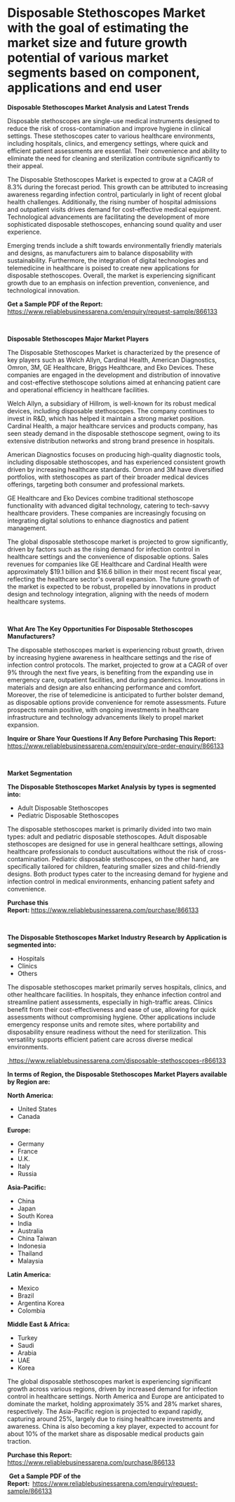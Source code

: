 <p><h1>Disposable Stethoscopes Market with the goal of estimating the market size and future growth potential of various market segments based on component, applications and end user</h1></p><p><strong>Disposable Stethoscopes Market Analysis and Latest Trends</strong></p>
<p><p>Disposable stethoscopes are single-use medical instruments designed to reduce the risk of cross-contamination and improve hygiene in clinical settings. These stethoscopes cater to various healthcare environments, including hospitals, clinics, and emergency settings, where quick and efficient patient assessments are essential. Their convenience and ability to eliminate the need for cleaning and sterilization contribute significantly to their appeal.</p><p>The Disposable Stethoscopes Market is expected to grow at a CAGR of 8.3% during the forecast period. This growth can be attributed to increasing awareness regarding infection control, particularly in light of recent global health challenges. Additionally, the rising number of hospital admissions and outpatient visits drives demand for cost-effective medical equipment. Technological advancements are facilitating the development of more sophisticated disposable stethoscopes, enhancing sound quality and user experience.</p><p>Emerging trends include a shift towards environmentally friendly materials and designs, as manufacturers aim to balance disposability with sustainability. Furthermore, the integration of digital technologies and telemedicine in healthcare is poised to create new applications for disposable stethoscopes. Overall, the market is experiencing significant growth due to an emphasis on infection prevention, convenience, and technological innovation.</p></p>
<p><strong>Get a Sample PDF of the Report:&nbsp;</strong> <a href="https://www.reliablebusinessarena.com/enquiry/request-sample/866133?utm_campaign=3504&utm_medium=2&utm_source=Github&utm_content=ia&utm_term=13042025&utm_id=disposable-stethoscopes">https://www.reliablebusinessarena.com/enquiry/request-sample/866133</a></p>
<p>&nbsp;</p>
<p><strong>Disposable Stethoscopes Major Market Players</strong></p>
<p><p>The Disposable Stethoscopes Market is characterized by the presence of key players such as Welch Allyn, Cardinal Health, American Diagnostics, Omron, 3M, GE Healthcare, Briggs Healthcare, and Eko Devices. These companies are engaged in the development and distribution of innovative and cost-effective stethoscope solutions aimed at enhancing patient care and operational efficiency in healthcare facilities.</p><p>Welch Allyn, a subsidiary of Hillrom, is well-known for its robust medical devices, including disposable stethoscopes. The company continues to invest in R&D, which has helped it maintain a strong market position. Cardinal Health, a major healthcare services and products company, has seen steady demand in the disposable stethoscope segment, owing to its extensive distribution networks and strong brand presence in hospitals.</p><p>American Diagnostics focuses on producing high-quality diagnostic tools, including disposable stethoscopes, and has experienced consistent growth driven by increasing healthcare standards. Omron and 3M have diversified portfolios, with stethoscopes as part of their broader medical devices offerings, targeting both consumer and professional markets.</p><p>GE Healthcare and Eko Devices combine traditional stethoscope functionality with advanced digital technology, catering to tech-savvy healthcare providers. These companies are increasingly focusing on integrating digital solutions to enhance diagnostics and patient management.</p><p>The global disposable stethoscope market is projected to grow significantly, driven by factors such as the rising demand for infection control in healthcare settings and the convenience of disposable options. Sales revenues for companies like GE Healthcare and Cardinal Health were approximately $19.1 billion and $16.6 billion in their most recent fiscal year, reflecting the healthcare sector's overall expansion. The future growth of the market is expected to be robust, propelled by innovations in product design and technology integration, aligning with the needs of modern healthcare systems.</p></p>
<p>&nbsp;</p>
<p><strong>What Are The Key Opportunities For Disposable Stethoscopes Manufacturers?</strong></p>
<p><p>The disposable stethoscopes market is experiencing robust growth, driven by increasing hygiene awareness in healthcare settings and the rise of infection control protocols. The market, projected to grow at a CAGR of over 9% through the next five years, is benefiting from the expanding use in emergency care, outpatient facilities, and during pandemics. Innovations in materials and design are also enhancing performance and comfort. Moreover, the rise of telemedicine is anticipated to further bolster demand, as disposable options provide convenience for remote assessments. Future prospects remain positive, with ongoing investments in healthcare infrastructure and technology advancements likely to propel market expansion.</p></p>
<p><strong>Inquire or Share Your Questions If Any Before Purchasing This Report:</strong> <a href="https://www.reliablebusinessarena.com/enquiry/pre-order-enquiry/866133?utm_campaign=3504&utm_medium=2&utm_source=Github&utm_content=ia&utm_term=13042025&utm_id=disposable-stethoscopes">https://www.reliablebusinessarena.com/enquiry/pre-order-enquiry/866133</a></p>
<p>&nbsp;</p>
<p><strong>Market Segmentation</strong></p>
<p><strong>The Disposable Stethoscopes Market Analysis by types is segmented into:</strong></p>
<p><ul><li>Adult Disposable Stethoscopes</li><li>Pediatric Disposable Stethoscopes</li></ul></p>
<p><p>The disposable stethoscopes market is primarily divided into two main types: adult and pediatric disposable stethoscopes. Adult disposable stethoscopes are designed for use in general healthcare settings, allowing healthcare professionals to conduct auscultations without the risk of cross-contamination. Pediatric disposable stethoscopes, on the other hand, are specifically tailored for children, featuring smaller sizes and child-friendly designs. Both product types cater to the increasing demand for hygiene and infection control in medical environments, enhancing patient safety and convenience.</p></p>
<p><strong>Purchase this Report:&nbsp;</strong><a href="https://www.reliablebusinessarena.com/purchase/866133?utm_campaign=3504&utm_medium=2&utm_source=Github&utm_content=ia&utm_term=13042025&utm_id=disposable-stethoscopes">https://www.reliablebusinessarena.com/purchase/866133</a></p>
<p>&nbsp;</p>
<p><strong>The Disposable Stethoscopes Market Industry Research by Application is segmented into:</strong></p>
<p><ul><li>Hospitals</li><li>Clinics</li><li>Others</li></ul></p>
<p><p>The disposable stethoscopes market primarily serves hospitals, clinics, and other healthcare facilities. In hospitals, they enhance infection control and streamline patient assessments, especially in high-traffic areas. Clinics benefit from their cost-effectiveness and ease of use, allowing for quick assessments without compromising hygiene. Other applications include emergency response units and remote sites, where portability and disposability ensure readiness without the need for sterilization. This versatility supports efficient patient care across diverse medical environments.</p></p>
<p><a href="https://www.reliablebusinessarena.com/disposable-stethoscopes-r866133?utm_campaign=3504&utm_medium=2&utm_source=Github&utm_content=ia&utm_term=13042025&utm_id=disposable-stethoscopes">&nbsp;https://www.reliablebusinessarena.com/disposable-stethoscopes-r866133</a></p>
<p><strong>In terms of Region, the Disposable Stethoscopes Market Players available by Region are:</strong></p>
<p>
    <p> <strong> North America: </strong>
        <ul>
            <li>United States</li>
            <li>Canada</li>
        </ul>
        </p> 
    <p> <strong> Europe: </strong>
        <ul>
            <li>Germany</li>
            <li>France</li>
            <li>U.K.</li>
            <li>Italy</li>
            <li>Russia</li>
        </ul>
        </p> 
    <p> <strong> Asia-Pacific: </strong>
        <ul>
            <li>China</li>
            <li>Japan</li>
            <li>South Korea</li>
            <li>India</li>
            <li>Australia</li>
            <li>China Taiwan</li>
            <li>Indonesia</li>
            <li>Thailand</li>
            <li>Malaysia</li>
        </ul>
        </p> 
    <p> <strong> Latin America: </strong>
        <ul>
            <li>Mexico</li>
            <li>Brazil</li>
            <li>Argentina Korea</li>
            <li>Colombia</li>
        </ul>
        </p> 
    <p> <strong> Middle East & Africa: </strong>
        <ul>
            <li>Turkey</li>
            <li>Saudi</li>
            <li>Arabia</li>
            <li>UAE</li>
            <li>Korea</li>
        </ul>
    </p>
    </p>
<p><p>The global disposable stethoscopes market is experiencing significant growth across various regions, driven by increased demand for infection control in healthcare settings. North America and Europe are anticipated to dominate the market, holding approximately 35% and 28% market shares, respectively. The Asia-Pacific region is projected to expand rapidly, capturing around 25%, largely due to rising healthcare investments and awareness. China is also becoming a key player, expected to account for about 10% of the market share as disposable medical products gain traction.</p></p>
<p><strong>Purchase this Report: </strong><a href="https://www.reliablebusinessarena.com/purchase/866133?utm_campaign=3504&utm_medium=2&utm_source=Github&utm_content=ia&utm_term=13042025&utm_id=disposable-stethoscopes">https://www.reliablebusinessarena.com/purchase/866133</a></p>
<p>&nbsp;<strong>Get a Sample PDF of the Report:&nbsp;&nbsp;</strong><a href="https://www.reliablebusinessarena.com/enquiry/request-sample/866133?utm_campaign=3504&utm_medium=2&utm_source=Github&utm_content=ia&utm_term=13042025&utm_id=disposable-stethoscopes">https://www.reliablebusinessarena.com/enquiry/request-sample/866133</a></p>
<p><strong></strong></p>
<p><p></p><p></p><p></p></p>